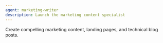 ```yaml
---
agent: marketing-writer
description: Launch the marketing content specialist
---
```


Create compelling marketing content, landing pages, and technical blog posts.

